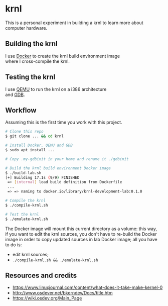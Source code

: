 # krnl

This is a personal experiment in building a krnl to learn more about computer hardware.

## Building the krnl

I use [Docker](https://www.docker.com/) to create the krnl build environment image  
where I cross-compile the krnl.

## Testing the krnl

I use [QEMU](https://www.qemu.org/) to run the krnl on a i386 architecture  
and [GDB](https://www.sourceware.org/gdb/).

## Workflow

Assuming this is the first time you work with this project.

```bash
# Clone this repo
$ git clone ... && cd krnl

# Install Docker, QEMU and GDB
$ sudo apt install ...

# Copy .my-gdbinit in your home and rename it ./gdbinit

# Build the krnl build environment Docker image
$ ./build-lab.sh
[+] Building 17.1s (9/9) FINISHED                                                             
 => [internal] load build definition from Dockerfile                   0.0s
 ...
 => => naming to docker.io/library/krnl-development-lab:0.1.0          0.0s

# Compile the krnl
$ ./compile-krnl.sh                       

# Test the krnl
$ ./emulate-krnl.sh
```

The Docker image will mount this current directory as a volume: this way,  
if you want to edit the krnl sources, you don't have to re-build the Docker  
image in order to copy updated sources in lab Docker image; all you have  
to do is:

- edit krnl sources;
- `./compile-krnl.sh && ./emulate-krnl.sh`

## Resources and credits

- https://www.linuxjournal.com/content/what-does-it-take-make-kernel-0
- http://www.osdever.net/bkerndev/Docs/title.htm
- https://wiki.osdev.org/Main_Page
